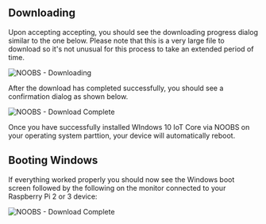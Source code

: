 ## Downloading 

Upon accepting accepting, you should see the downloading progress dialog similar to the one below. Please note that this is a very large file to download so it's not unusual for this process to take an extended period of time. 

![NOOBS - Downloading]({{site.baseurl}}/images/noobs/noobs-downloading.jpg)

After the download has completed successfully, you should see a confirmation dialog as shown below.

![NOOBS - Download Complete]({{site.baseurl}}/images/noobs/noobs-download-complete.png)

Once you have successfully installed WIndows 10 IoT Core via NOOBS on your operating system parttion, your device will automatically reboot. 

## Booting Windows
If everything worked properly you should now see the Windows boot screen followed by the following on the monitor connected to your Raspberry Pi 2 or 3 device:

![NOOBS - Download Complete]({{site.baseurl}}/images/DefaultAppRpi2.png)